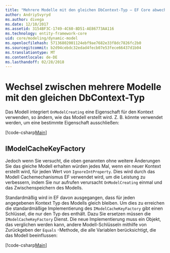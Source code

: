 ```yaml
---
title: "Mehrere Modelle mit den gleichen DbContext-Typ – EF Core abwechselnd"
author: AndriySvyryd
ms.author: divega
ms.date: 12/10/2017
ms.assetid: 3154BF3C-1749-4C60-8D51-AE86773AA116
ms.technology: entity-framework-core
uid: core/modeling/dynamic-model
ms.openlocfilehash: 57136802001124ebf9ae7682e33f8dc7826fc2b0
ms.sourcegitcommit: b2d94cebdc32edad4fecb07e53fece66437d1b04
ms.translationtype: MT
ms.contentlocale: de-DE
ms.lasthandoff: 02/28/2018
---
```

# <a name="alternating-between-multiple-models-with-the-same-dbcontext-type"></a>Wechsel zwischen mehrere Modelle mit den gleichen DbContext-Typ

Das Modell integriert `OnModelCreating` eine Eigenschaft für den Kontext verwenden, so ändern, wie das Modell erstellt wird. Z. B. könnte verwendet werden, um eine bestimmte Eigenschaft ausschließen:

[!code-csharp[Main](../../../samples/core/DynamicModel/DynamicContext.cs?name=Class)]

## <a name="imodelcachekeyfactory"></a>IModelCacheKeyFactory
Jedoch wenn Sie versucht, die oben genannten ohne weitere Änderungen Sie das gleiche Modell erhalten würden jedes Mal, wenn ein neuer Kontext erstellt wird, für jeden Wert von `IgnoreIntProperty`. Dies wird durch das Modell Cachemechanismus EF verwendet wird, um die Leistung zu verbessern, indem Sie nur aufrufen verursacht `OnModelCreating` einmal und das Zwischenspeichern des Modells.

Standardmäßig wird in EF davon ausgegangen, dass für jeden angegebenen Kontext Typ des Modells gleich bleiben. Um dies zu erreichen die standardmäßige Implementierung des `IModelCacheKeyFactory` gibt einen Schlüssel, die nur den Typ des enthält. Dazu Sie ersetzen müssen die `IModelCacheKeyFactory` Dienst. Die neue Implementierung muss ein Objekt, das verglichen werden kann, andere Modell-Schlüsseln mithilfe von Zurückgeben der `Equals` -Methode, die alle Variablen berücksichtigt, die das Modell beeinflussen:

[!code-csharp[Main](../../../samples/core/DynamicModel/DynamicModelCacheKeyFactory.cs?name=Class)]
